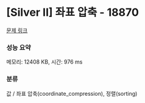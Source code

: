 # [Silver II] 좌표 압축 - 18870 

[문제 링크](https://www.acmicpc.net/problem/18870) 

### 성능 요약

메모리: 12408 KB, 시간: 976 ms

### 분류

값 / 좌표 압축(coordinate_compression), 정렬(sorting)

